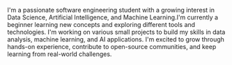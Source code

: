 I'm a passionate software engineering student with a growing interest in Data Science, Artificial Intelligence, and Machine Learning.I'm currently a beginner  learning new concepts and exploring different tools and technologies. I'm working on various small projects to build my skills in data analysis, machine learning, and AI applications. I'm excited to grow through hands-on experience, contribute to open-source communities, and keep learning from real-world challenges.
